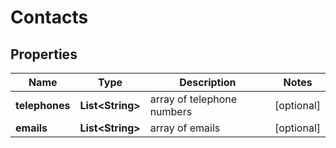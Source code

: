 

# Contacts


## Properties

| Name | Type | Description | Notes |
|------------ | ------------- | ------------- | -------------|
|**telephones** | **List&lt;String&gt;** | array of telephone numbers |  [optional] |
|**emails** | **List&lt;String&gt;** | array of emails |  [optional] |




